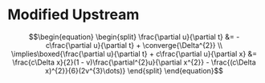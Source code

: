 # Modified Upstream

$$\begin{equation}
\begin{split}
\frac{\partial u}{\partial t} &= -c\frac{\partial u}{\partial t} + \converge{\Delta^{2}} \\
\implies\boxed{\frac{\partial u}{\partial t} + c\frac{\partial u}{\partial x} &= \frac{c\Delta x}{2}(1 - v)\frac{\partial^{2}u}{\partial x^{2}} - \frac{(c\Delta x)^{2}}{6}(2v^{3}\dots)}
\end{split}
\end{equation}$$